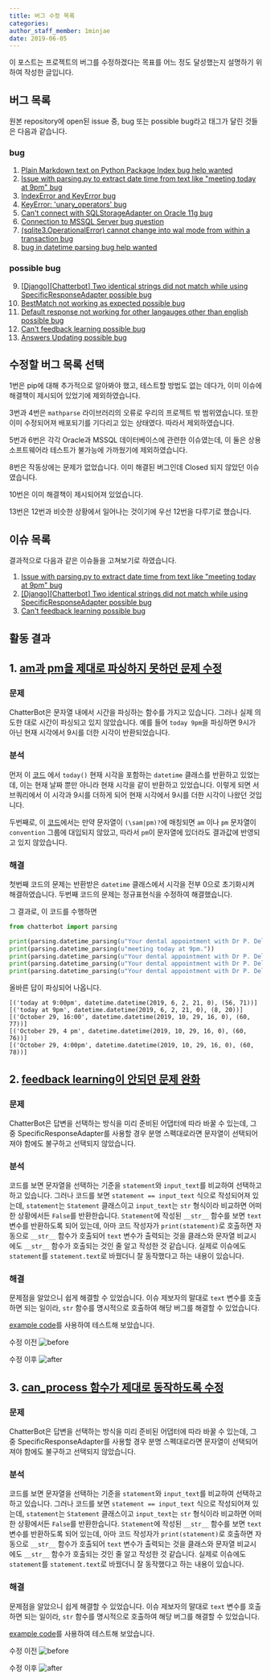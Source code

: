 ```yaml
---
title: 버그 수정 목록
categories: 
author_staff_member: 1minjae
date: 2019-06-05
---
```


이 포스트는 프로젝트의 버그를 수정하겠다는 목표를 어느 정도 달성했는지 설명하기 위하여 작성한 글입니다.

## 버그 목록
원본 repository에 open된 issue 중, bug 또는 possible bug라고 태그가 달린 것들은 다음과 같습니다.

### bug
1. [Plain Markdown text on Python Package Index bug help wanted](https://github.com/gunthercox/ChatterBot/issues/1428)
2. [Issue with parsing.py to extract date time from text like "meeting today at 9pm" bug](https://github.com/gunthercox/ChatterBot/issues/1347)
3. [IndexError and KeyError bug](https://github.com/gunthercox/ChatterBot/issues/1290)
4. [KeyError: 'unary_operators' bug](https://github.com/gunthercox/ChatterBot/issues/1235)
5. [Can't connect with SQLStorageAdapter on Oracle 11g bug](https://github.com/gunthercox/ChatterBot/issues/1211) 
6. [Connection to MSSQL Server bug question](https://github.com/gunthercox/ChatterBot/issues/1144)
7. [(sqlite3.OperationalError) cannot change into wal mode from within a transaction bug](https://github.com/gunthercox/ChatterBot/issues/1128)
8. [bug in datetime parsing bug help wanted](https://github.com/gunthercox/ChatterBot/issues/651)
### possible bug
9. [[Django][Chatterbot] Two identical strings did not match while using SpecificResponseAdapter possible bug](https://github.com/gunthercox/ChatterBot/issues/1677)
10. [BestMatch not working as expected possible bug](https://github.com/gunthercox/ChatterBot/issues/1657)
11. [Default response not working for other langauges other than english possible bug](https://github.com/gunthercox/ChatterBot/issues/1643)
12. [Can't feedback learning possible bug](https://github.com/gunthercox/ChatterBot/issues/1577)
13. [Answers Updating possible bug](https://github.com/gunthercox/ChatterBot/issues/1553)

## 수정할 버그 목록 선택
1번은 pip에 대해 추가적으로 알아봐야 했고, 테스트할 방법도 없는 데다가, 이미 이슈에 해결책이 제시되어 있었기에 제외하였습니다.

3번과 4번은 `mathparse` 라이브러리의 오류로 우리의 프로젝트 밖 범위였습니다. 또한 이미 수정되어져 배포되기를 기다리고 있는 상태였다. 따라서 제외하였습니다.

5번과 6번은 각각 Oracle과 MSSQL 데이터베이스에 관련한 이슈였는데, 이 둘은 상용 소프트웨어라 테스트가 불가능에 가까웠기에 제외하였습니다.

8번은 작동상에는 문제가 없었습니다. 이미 해결된 버그인데 Closed 되지 않았던 이슈였습니다.

10번은 이미 해결책이 제시되어져 있었습니다.

13번은 12번과 비슷한 상황에서 일어나는 것이기에 우선 12번을 다루기로 했습니다.

## 이슈 목록
결과적으로 다음과 같은 이슈들을 고쳐보기로 하였습니다.
1. [Issue with parsing.py to extract date time from text like "meeting today at 9pm" bug](https://github.com/gunthercox/ChatterBot/issues/1347)
2. [[Django][Chatterbot] Two identical strings did not match while using SpecificResponseAdapter possible bug](https://github.com/gunthercox/ChatterBot/issues/1677)
3. [Can't feedback learning possible bug](https://github.com/gunthercox/ChatterBot/issues/1577)

## 활동 결과

## 1. [am과 pm을 제대로 파싱하지 못하던 문제 수정](https://github.com/19-1-skku-oss/2019-1-OSS-L3/pull/13)

### 문제  
ChatterBot은 문자열 내에서 시간을 파싱하는 함수를 가지고 있습니다. 그러나 실제 의도한 대로 시간이 파싱되고 있지 않았습니다. 예를 들어 `today 9pm`을 파싱하면 9시가 아닌 현재 시각에서 9시를 더한 시각이 반환되었습니다.

### 분석
먼저 이 [코드](https://github.com/gunthercox/ChatterBot/blob/c429fa50c5edf9198030880b9d9151de73a6dced/chatterbot/parsing.py#L648) 에서 `today()` 현재 시각을 포함하는 `datetime` 클래스를 반환하고 있었는데, 이는 현재 날짜 뿐만 아니라 현재 시각을 같이 반환하고 있었습니다. 이렇게 되면 서브쿼리에서 이 시각과 9시를 더하게 되어 현재 시각에서 9시를 더한 시각이 나왔던 것입니다.

두번째로, 이 [코드](https://github.com/gunthercox/ChatterBot/blob/c429fa50c5edf9198030880b9d9151de73a6dced/chatterbot/parsing.py#L31)에서는 만약 문자열이 `(\sam|pm)?`에 매칭되면 `am` 이나 `pm` 문자열이 `convention` 그룹에 대입되지 않았고, 따라서 `pm`이 문자열에 있더라도 결과값에 반영되고 있지 않았습니다.


### 해결
첫번째 코드의 문제는 반환받은 `datetime` 클래스에서 시각을 전부 0으로 초기화시켜 해결하였습니다. 두번째 코드의 문제는 정규표현식을 수정하여 해결했습니다.

그 결과로, 이 코드를 수행하면
```python
from chatterbot import parsing

print(parsing.datetime_parsing(u"Your dental appointment with Dr P. Delvour is scheduled today at 9:00pm."))
print(parsing.datetime_parsing(u"meeting today at 9pm."))
print(parsing.datetime_parsing(u"Your dental appointment with Dr P. Delvour is scheduled for October 29, 16:00. ABC Dentist, 555-555-555."))
print(parsing.datetime_parsing(u"Your dental appointment with Dr P. Delvour is scheduled for October 29, 4 pm. ABC Dentist, 555-555-555."))
print(parsing.datetime_parsing(u"Your dental appointment with Dr P. Delvour is scheduled for October 29, 4:00pm. ABC Dentist, 555-555-555."))
```
올바른 답이 파싱되어 나옵니다.
```
[('today at 9:00pm', datetime.datetime(2019, 6, 2, 21, 0), (56, 71))]
[('today at 9pm', datetime.datetime(2019, 6, 2, 21, 0), (8, 20))]
[('October 29, 16:00', datetime.datetime(2019, 10, 29, 16, 0), (60, 77))]
[('October 29, 4 pm', datetime.datetime(2019, 10, 29, 16, 0), (60, 76))]
[('October 29, 4:00pm', datetime.datetime(2019, 10, 29, 16, 0), (60, 78))]
```

## 2. [feedback learning이 안되던 문제 완화](https://github.com/19-1-skku-oss/2019-1-OSS-L3/issues/18)

### 문제  
ChatterBot은 답변을 선택하는 방식을 미리 준비된 어댑터에 따라 바꿀 수 있는데, 그 중 SpecificResponseAdapter를 사용할 경우 분명 스펙대로라면 문자열이 선택되어져야 함에도 불구하고 선택되지 않았습니다.

### 분석
코드를 보면 문자열을 선택하는 기준을 `statement`와 `input_text`를 비교하여 선택하고 하고 있습니다. 그러나 코드를 보면 `statement == input_text` 식으로 작성되어져 있는데, `statement`는 `Statement` 클래스이고 `input_text`는 `str` 형식이라 비교하면 어떠한 상황에서든 `False`를 반환한습니다.
`Statement`에 작성된 `__str__` 함수를 보면 `text` 변수를 반환하도록 되어 있는데, 아마 코드 작성자가 `print(statement)`로 호출하면 자동으로 `__str__` 함수가 호출되어 `text` 변수가 출력되는 것을 클래스와 문자열 비교시에도 `__str__` 함수가 호출되는 것인 줄 알고 작성한 것 같습니다. 실제로 이슈에도 `statement`를 `statement.text`로 바꿨더니 잘 동작했다고 하는 내용이 있습니다.

### 해결

문제점을 알았으니 쉽게 해결할 수 있었습니다. 이슈 제보자의 말대로 `text` 변수를 호출하면 되는 일이라, `str` 함수를 명시적으로 호출하여 해당 버그를 해결할 수 있었습니다.

[example code](https://github.com/gunthercox/ChatterBot/blob/master/examples/specific_response_example.py)를 사용하여 테스트해 보았습니다.

수정 이전
![before](https://user-images.githubusercontent.com/48241766/58614077-5a49e700-82f2-11e9-9a16-db241fefbe10.png)

수정 이후
![after](https://user-images.githubusercontent.com/48241766/58614087-603fc800-82f2-11e9-902b-59732a7c1d62.png)

## 3. [can_process 함수가 제대로 동작하도록 수정](https://github.com/19-1-skku-oss/2019-1-OSS-L3/pull/8)

### 문제  
ChatterBot은 답변을 선택하는 방식을 미리 준비된 어댑터에 따라 바꿀 수 있는데, 그 중 SpecificResponseAdapter를 사용할 경우 분명 스펙대로라면 문자열이 선택되어져야 함에도 불구하고 선택되지 않았습니다.

### 분석
코드를 보면 문자열을 선택하는 기준을 `statement`와 `input_text`를 비교하여 선택하고 하고 있습니다. 그러나 코드를 보면 `statement == input_text` 식으로 작성되어져 있는데, `statement`는 `Statement` 클래스이고 `input_text`는 `str` 형식이라 비교하면 어떠한 상황에서든 `False`를 반환한습니다.
`Statement`에 작성된 `__str__` 함수를 보면 `text` 변수를 반환하도록 되어 있는데, 아마 코드 작성자가 `print(statement)`로 호출하면 자동으로 `__str__` 함수가 호출되어 `text` 변수가 출력되는 것을 클래스와 문자열 비교시에도 `__str__` 함수가 호출되는 것인 줄 알고 작성한 것 같습니다. 실제로 이슈에도 `statement`를 `statement.text`로 바꿨더니 잘 동작했다고 하는 내용이 있습니다.

### 해결

문제점을 알았으니 쉽게 해결할 수 있었습니다. 이슈 제보자의 말대로 `text` 변수를 호출하면 되는 일이라, `str` 함수를 명시적으로 호출하여 해당 버그를 해결할 수 있었습니다.

[example code](https://github.com/gunthercox/ChatterBot/blob/master/examples/specific_response_example.py)를 사용하여 테스트해 보았습니다.

수정 이전
![before](https://user-images.githubusercontent.com/48241766/58614077-5a49e700-82f2-11e9-9a16-db241fefbe10.png)

수정 이후
![after](https://user-images.githubusercontent.com/48241766/58614087-603fc800-82f2-11e9-902b-59732a7c1d62.png)
